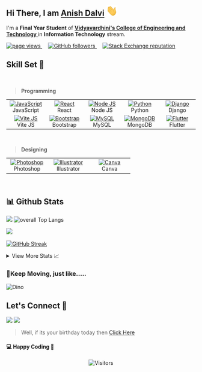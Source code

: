 
## Hi There, I am <a target="_blank" href="https://responsive-portfolio-2022.netlify.app">Anish Dalvi</a> <img  src="https://raw.githubusercontent.com/ABSphreak/ABSphreak/master/gifs/Hi.gif" width="30px">

I'm a **Final Year Student** of <a  target="_blank"  href="https://vcet.edu.in">**Vidyavardhini's College of Engineering and Technology** </a> in **Information Technology** stream.

<p align="left">
  <a href="https://github.com/anishdalvi/anishdalvi">
    <img src="https://komarev.com/ghpvc/?username=anishdalvi&label=Profile Views" alt="page views" />
  </a>  &nbsp &nbsp
  <a href="https://github.com/anishdalvi?tab=followers">
    <img alt="GitHub followers" src="https://img.shields.io/github/followers/anishdalvi?color=green&logo=github&label=Followers">
  </a> &nbsp &nbsp
  <a href="https://stackoverflow.com/users/17417451">
    <img alt="Stack Exchange reputation" src="https://img.shields.io/stackexchange/stackoverflow/r/17417451?color=orange&label=Reputation&logo=stackoverflow">
  </a> 
  
</p>

## Skill Set :muscle:
<br>

>**Programming**

<table>
  <tr>
    <td align="center" width="96">
      <a href="#">
        <img src="https://upload.wikimedia.org/wikipedia/commons/thumb/9/99/Unofficial_JavaScript_logo_2.svg/2048px-Unofficial_JavaScript_logo_2.svg.png" width="48" height="48" alt="JavaScript" />
      </a>
      <br>JavaScript
    </td>
    <td align="center" width="96">
      <a href="#" >
        <img src="https://cdn.cdnlogo.com/logos/r/85/react.svg" width="48" height="48" alt="React" />
      </a>
      <br>React
    </td>
     <td align="center"  width="96">
      <a href="#">
        <img src="https://cdn-icons-png.flaticon.com/512/919/919825.png" width="48" height="48" alt="Node JS" />
      </a>
      <br>Node JS
    </td>
    <td align="center" width="96">
      <a href="#">
        <img src="https://upload.wikimedia.org/wikipedia/commons/thumb/c/c3/Python-logo-notext.svg/935px-Python-logo-notext.svg.png" width="48" height="48" alt="Python" />
      </a>
      <br>Python
    </td>
     <td align="center"  width="96">
      <a href="#">
        <img src="https://freecomputerbooks.com/covers/Effective-Django.jpg" width="48" height="48" alt="Django" />
      </a>
      <br>Django
    </td>
    
    
  </tr>
  <tr>
   <td align="center"  width="96">
      <a href="#">
        <img src="https://vitejs.dev/logo-with-shadow.png" width="48" height="48" alt="Vite JS" />
      </a>
      <br>Vite JS
    </td>
    <td align="center" width="96">
      <a href="#">
        <img src="https://upload.wikimedia.org/wikipedia/commons/thumb/b/b2/Bootstrap_logo.svg/2560px-Bootstrap_logo.svg.png" width="58" height="48" alt="Bootstrap" />
      </a>
      <br>Bootstrap
    </td>
    <td align="center"  width="96">
      <a href="#">
        <img src="https://www.freepnglogos.com/uploads/logo-mysql-png/logo-mysql-mysql-logo-png-images-are-download-crazypng-21.png" width="48" height="48" alt="MySQL" />
      </a>
      <br>MySQL
    </td>
    <td align="center"  width="96">
      <a href="#">
        <img src="https://1000logos.net/wp-content/uploads/2020/08/MongoDB-Logo.jpg" width="90" height="48" alt="MongoDB" />
      </a>
      <br>MongoDB
    </td>
    <td align="center"  width="96">
      <a href="#">
        <img src="https://seeklogo.com/images/F/flutter-logo-5086DD11C5-seeklogo.com.png" width="43" height="48" alt="Flutter" />
      </a>
      <br>Flutter
    </td>
    
  </tr>
</table>
 <br>

> **Designing**

<table>
  <tr>
    <td align="center" width="96">
      <a href="#">
        <img src="https://upload.wikimedia.org/wikipedia/commons/thumb/a/af/Adobe_Photoshop_CC_icon.svg/640px-Adobe_Photoshop_CC_icon.svg.png" width="48" height="48" alt="Photoshop" />
      </a>
      <br>Photoshop
    </td>
    <td align="center" width="96">
      <a href="#">
        <img src="https://upload.wikimedia.org/wikipedia/commons/thumb/f/fb/Adobe_Illustrator_CC_icon.svg/1200px-Adobe_Illustrator_CC_icon.svg.png" width="48" height="48" alt="Illustrator" />
      </a>
      <br>Illustrator
    </td>
    <td align="center" width="96">
      <a href="#">
        <img src="https://freelogopng.com/images/all_img/1656733637logo-canva-png.png" width="48" height="48" alt="Canva" />
      </a>
      <br>Canva
    </td>
   
  </tr>
</table>

<br>

## 📊 Github Stats

<p>
   <img height="200px" src="https://github-readme-stats-sigma-five.vercel.app/api?username=anishdalvi&show_icons=true&theme=gruvbox&hide_border=true" />   
   <img height="200px" src="https://github-readme-stats-sigma-five.vercel.app/api/top-langs/?username=anishdalvi&langs_count=6&theme=gruvbox&layout=compact&hide_border=true" alt="overall Top Langs " />
</p>

 <img width="40%" src="https://github-readme-streak-stats.herokuapp.com/?user=anishdalvi&theme=gruvbox&hide_border=true" />

  [![GitHub Streak](https://streak-stats.demolab.com?user=anishdalvi&theme=merko&hide_border=true)](https://git.io/streak-stats)



<details>
  <summary> View More Stats 📈</summary>
  <div>
    <samp>
       <br>
       <p>
         <img width="30%" src="https://github-profile-summary-cards.vercel.app/api/cards/repos-per-language?username=anishdalvi&theme=gruvbox&layout=compact&hide_border=true" alt="Top Langs by repo" />  
         <img width="30%" src="https://github-profile-summary-cards.vercel.app/api/cards/most-commit-language?username=anishdalvi&theme=gruvbox&layout=compact&hide_border=true" alt="Top Langs by commit" />
      </p>
    </samp>
  </div>
</details>


### :running:Keep Moving, just like.....

![Dino](https://mir-s3-cdn-cf.behance.net/project_modules/max_1200/4ff07986208593.5d9a654e92f36.gif)

## Let's Connect :handshake:

<a target="_blank" href="https://linkedin.com/in/anish-dalvi-8675791b4"><img src="https://img.shields.io/badge/-LinkedIn-0077B5?style=for-the-badge&logo=Linkedin&logoColor=white"></img></a>
<a target="_blank" href="mailto:anishdalvi01@gmail.com"><img src="https://img.shields.io/badge/-Gmail-D14836?style=for-the-badge&logo=Gmail&logoColor=white"></img></a>


> Well, if its your birthday today then <a target="_blank" href="https://dumbstruck.netlify.app/">Click Here</a>

#### :computer: Happy Coding :raised_hands:

<p align=center>                           
  <img align=center  src="https://visitor-badge.laobi.icu/badge?page_id=anishdalvi.anishdalvi" alt="Visitors">                     
</p>

